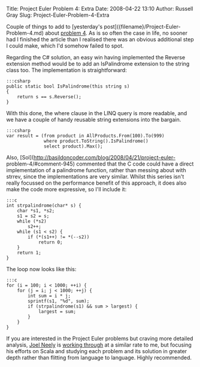 Title: Project Euler Problem 4: Extra
Date: 2008-04-22 13:10
Author: Russell Gray
Slug: Project-Euler-Problem-4-Extra

Couple of things to add to [yesterday's post]({filename}/Project-Euler-
Problem-4.md) about [problem
4](http://projecteuler.net/index.php?section=problems&id=4). As is so often
the case in life, no sooner had I finished the article than I realised there
was an obvious additional step I could make, which I'd somehow failed to spot.

Regarding the C# solution, an easy win having implemented the Reverse
extension method would be to add an IsPalindrome extension to the string class
too. The implementation is straightforward:

    :::csharp
    public static bool IsPalindrome(this string s)
    {
        return s == s.Reverse();
    }

With this done, the where clause in the LINQ query is more readable, and
we have a couple of handy reusable string extensions into the bargain.

    :::csharp
    var result = (from product in AllProducts.From(100).To(999)
                  where product.ToString().IsPalindrome()
                  select product).Max();

Also, [Sol](http://basildoncoder.com/blog/2008/04/21/project-euler-
problem-4/#comment-945) commented that the C code could have a direct
implementation of a palindrome function, rather than messing about with
strrev, since the implementations are very similar. Whilst this series isn't
really focussed on the performance benefit of this approach, it does also make
the code more expressive, so I'll include it:

    :::c
    int strpalindrome(char* s) {
        char *s1, *s2;
        s1 = s2 = s;
        while (*s2)
            s2++;
        while (s1 < s2) {
            if (*(s1++) != *(--s2))
                return 0;
        }
        return 1;
    }

The loop now looks like this:

    :::c
    for (i = 100; i < 1000; ++i) {
        for (j = i; j < 1000; ++j) {
            int sum = i * j;
            sprintf(s1, "%d", sum);
            if (strpalindrome(s1) && sum > largest) {
                largest = sum;
            }
        }
    }

If you are interested in the Project Euler problems but craving more detailed
analysis, [Joel Neely](http://joelneely.wordpress.com/) is [working
through](http://joelneely.wordpress.com/category/project-euler/) at a similar
rate to me, but focusing his efforts on Scala and studying each problem and
its solution in greater depth rather than flitting from language to language.
Highly recommended.
